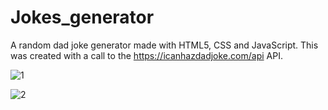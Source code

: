 # Jokes_generator
A random dad joke generator made with HTML5, CSS and JavaScript. This was created with a call to the https://icanhazdadjoke.com/api API.

![1](https://github.com/daviskj/Jokes_generator/assets/98443655/cf75b77d-7a57-46cf-bfda-5492c0523bdc)

![2](https://github.com/daviskj/Jokes_generator/assets/98443655/22681aa9-bfce-4e72-adb5-218ccfda6355)
